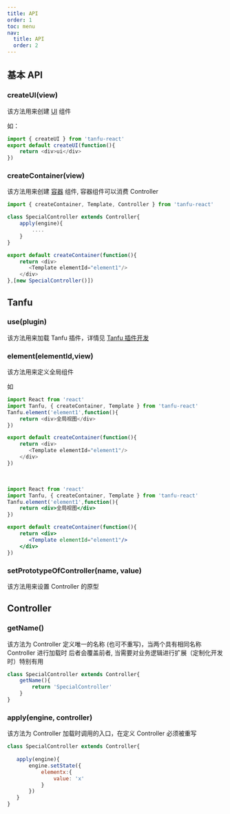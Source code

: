 ```yaml
---
title: API
order: 1
toc: menu
nav:
  title: API
  order: 2
---
```


## 基本 API

### createUI(view)
该方法用来创建 [UI](../zh-CN/guide/concepts) 组件

如：

```js
import { createUI } from 'tanfu-react'
export default createUI(function(){
    return <div>ui</div>
})
```

### createContainer(view)
该方法用来创建 [容器](../zh-CN/guide/concepts) 组件, 容器组件可以消费 Controller

```js
import { createContainer, Template, Controller } from 'tanfu-react'

class SpecialController extends Controller{
    apply(engine){
        ....
    }
}

export default createContainer(function(){
    return <div>
       <Template elementId="element1"/>
    </div>
},[new SpecialController()])
```

## Tanfu

### use(plugin)

该方法用来加载 Tanfu 插件，详情见 [Tanfu 插件开发](../zh-CN/guide/tanfu-advanced#插件开发)

### element(elementId,view)

该方法用来定义全局组件

如

```js
import React from 'react'
import Tanfu, { createContainer, Template } from 'tanfu-react'
Tanfu.element('element1',function(){
    return <div>全局视图</div>
})

export default createContainer(function(){
    return <div>
       <Template elementId="element1"/>
    </div>
})
```
<br/>

```jsx
import React from 'react'
import Tanfu, { createContainer, Template } from 'tanfu-react'
Tanfu.element('element1',function(){
    return <div>全局视图</div>
})

export default createContainer(function(){
    return <div>
       <Template elementId="element1"/>
    </div>
})
```

### setPrototypeOfController(name, value)

该方法用来设置 Controller 的原型

## Controller

### getName()

该方法为 Controller 定义唯一的名称 (也可不重写)，当两个具有相同名称 Controller 进行加载时
后者会覆盖前者, 当需要对业务逻辑进行扩展（定制化开发时）特别有用

```js
class SpecialController extends Controller{
    getName(){
        return 'SpecialController'
    }
}
```

### apply(engine, controller)

该方法为 Controller 加载时调用的入口，在定义 Controller 必须被重写

```js
class SpecialController extends Controller{
   
   apply(engine){
       engine.setState({
           elementx:{
               value: 'x'
           }
       })
   }
}
```